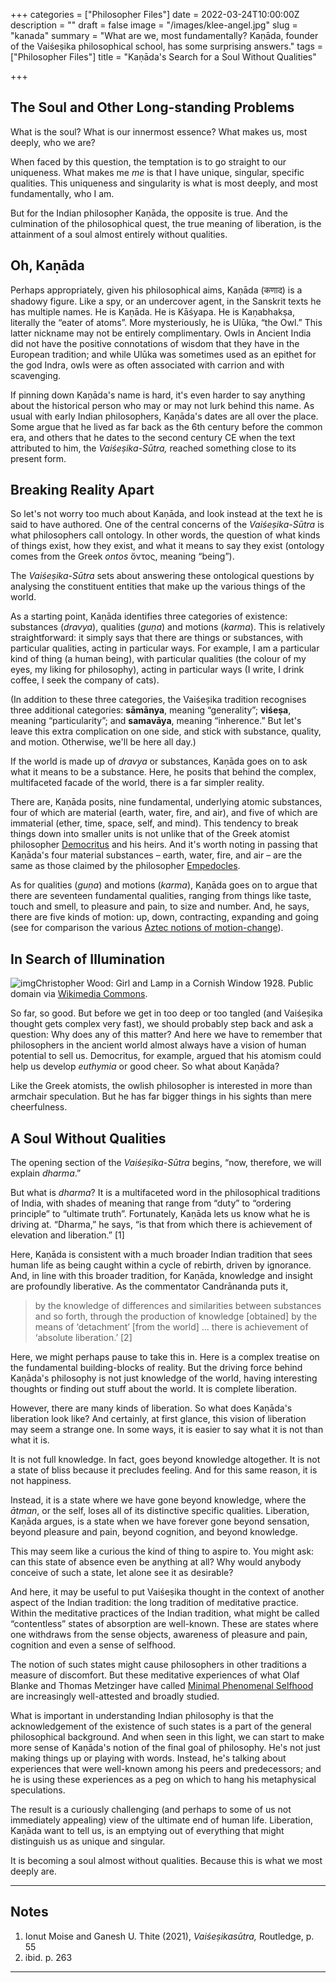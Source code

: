 +++
categories = ["Philosopher Files"]
date = 2022-03-24T10:00:00Z
description = ""
draft = false
image = "/images/klee-angel.jpg"
slug = "kanada"
summary = "What are we, most fundamentally? Kaṇāda, founder of the Vaiśeṣika philosophical school, has some surprising answers."
tags = ["Philosopher Files"]
title = "Kaṇāda's Search for a Soul Without Qualities"

+++

## The Soul and Other Long-standing Problems

What is the soul? What is our innermost essence? What makes us, most deeply, who we are?

When faced by this question, the temptation is to go straight to our uniqueness. What makes me *me* is that I have unique, singular, specific qualities. This uniqueness and  singularity is what is most deeply, and most fundamentally, who I am.

But for the Indian philosopher Kaṇāda, the opposite is true. And the  culmination of the philosophical quest, the true meaning of liberation,  is the attainment of a soul almost entirely without qualities.

## Oh, Kaṇāda

Perhaps appropriately, given his philosophical aims, Kaṇāda (कणाद) is a shadowy figure. Like a spy, or an undercover agent, in the Sanskrit texts he  has multiple names. He is Kaṇāda. He is Kāśyapa. He is Kaṇabhakṣa,  literally the “eater of atoms”. More mysteriously, he is Ulūka, “the  Owl.” This latter nickname may not be entirely complimentary. Owls in  Ancient India did not have the positive connotations of wisdom that they have in the European tradition; and while Ulūka was sometimes used as  an epithet for the god Indra, owls were as often associated with carrion and with scavenging.

If pinning down Kaṇāda's name is hard,  it's even harder to say anything about the historical person who may or  may not lurk behind this name. As usual with early Indian philosophers,  Kaṇāda's dates are all over the place. Some argue that he lived as far  back as the 6th century before the common era, and others that he dates  to the second century CE when the text attributed to him, the *Vaiśeṣika-Sūtra,* reached something close to its present form.

## Breaking Reality Apart

So let's not worry too much about Kaṇāda, and look instead at the text he  is said to have authored. One of the central concerns of the *Vaiśeṣika-Sūtra* is what philosophers call ontology. In other words, the question of what  kinds of things exist, how they exist, and what it means to say they  exist (ontology comes from the Greek *ontos* ὄντος, meaning “being”). 

The *Vaiśeṣika-Sūtra* sets about answering these ontological questions by analysing the  constituent entities that make up the various things of the world.

As a starting point, Kaṇāda identifies three categories of existence: substances (*dravya*), qualities (*guṇa*) and motions (*karma*). This is relatively straightforward: it simply says that there are  things or substances, with particular qualities, acting in particular  ways. For example, I am a particular kind of thing (a human being), with particular qualities (the colour of my eyes, my liking for philosophy), acting in particular ways (I write, I drink coffee, I seek the company  of cats).

(In addition to these three categories, the Vaiśeṣika tradition recognises three additional categories: **sāmānya**, meaning “generality”; **viśeṣa**, meaning “particularity”; and **samavāya**, meaning “inherence.” But let's leave this extra complication on one  side, and stick with substance, quality, and motion. Otherwise, we'll be here all day.)

If the world is made up of *dravya* or substances, Kaṇāda goes on to ask what it means to be a substance. Here, he posits that behind the complex,  multifaceted facade of the world, there is a far simpler reality.

There are, Kaṇāda posits, nine fundamental, underlying atomic substances,  four of which are material (earth, water, fire, and air), and five of  which are immaterial (ether, time, space, self, and mind). This tendency to break things down into smaller units is not unlike that of the Greek atomist philosopher [Democritus](https://www.lookingforwisdom.com/democritus) and his heirs. And it's worth noting in passing that Kaṇāda's four  material substances – earth, water, fire, and air – are the same as  those claimed by the philosopher [Empedocles](https://www.lookingforwisdom.com/empedocles).

As for qualities (*guṇa*) and motions (*karma*), Kaṇāda goes on to argue that there are seventeen fundamental qualities, ranging from things like taste, touch and smell, to pleasure and pain,  to size and number. And, he says, there are five kinds of motion: up,  down, contracting, expanding and going (see for comparison the various [Aztec notions of motion-change](https://www.lookingforwisdom.com/aztec-philosophy/)).

## In Search of Illumination

![img](/images/window-lamp.jpg)Christopher Wood: Girl and Lamp in a Cornish Window 1928. Public domain via [Wikimedia Commons](https://commons.wikimedia.org/wiki/File:Christopher_Wood_Girl_and_Lamp_in_a_Cornish_Window_1928.jpg).

So far, so good. But before we get in too deep or too tangled (and  Vaiśeṣika thought gets complex very fast), we should probably step back  and ask a question: Why does any of this matter? And here we have to  remember that philosophers in the ancient world almost always have a  vision of human potential to sell us. Democritus, for example, argued  that his atomism could help us develop *euthymia* or good cheer. So what about Kaṇāda?

Like the Greek atomists, the owlish philosopher is interested in more than  armchair speculation. But he has far bigger things in his sights than  mere cheerfulness.

## A Soul Without Qualities

The opening section of the *Vaiśeṣika-Sūtra* begins, “now, therefore, we will explain *dharma*.”

But what is *dharma*? It is a multifaceted word in the philosophical traditions of India,  with shades of meaning that range from “duty” to “ordering principle” to “ultimate truth”. Fortunately, Kaṇāda lets us know what he is driving  at. “Dharma,” he says, “is that from which there is achievement of  elevation and liberation.” [1]

Here, Kaṇāda is consistent with a  much broader Indian tradition that sees human life as being caught  within a cycle of rebirth, driven by ignorance. And, in line with this  broader tradition, for Kaṇāda, knowledge and insight are profoundly  liberative. As the commentator Candrānanda puts it,

> by  the knowledge of differences and similarities between substances and so  forth, through the production of knowledge [obtained] by the means of  ‘detachment’ [from the world] ... there is achievement of ‘absolute  liberation.’ [2]

Here, we might perhaps pause to take  this in. Here is a complex treatise on the fundamental building-blocks  of reality. But the driving force behind Kaṇāda's philosophy is not just knowledge of the world, having interesting thoughts or finding out  stuff about the world. It is complete liberation. 

However, there  are many kinds of liberation. So what does Kaṇāda's liberation look  like? And certainly, at first glance, this vision of liberation may seem a strange one. In some ways, it is easier to say what it is not than  what it is.

It is not full knowledge. In fact, goes beyond  knowledge altogether. It is not a state of bliss because it precludes  feeling. And for this same reason, it is not happiness. 

Instead, it is a state where we have gone beyond knowledge, where the *ātman*, or the self, loses all of its distinctive specific qualities.  Liberation, Kaṇāda argues, is a state when we have forever gone beyond  sensation, beyond pleasure and pain, beyond cognition, and beyond  knowledge.

This may seem like a curious the kind of thing to  aspire to. You might ask: can this state of absence even be anything at  all? Why would anybody conceive of such a state, let alone see it as  desirable?

And here, it may be useful to put Vaiśeṣika thought in the context of another aspect of the Indian tradition: the long  tradition of meditative practice. Within the meditative practices of the Indian tradition, what might be called “contentless” states of  absorption are well-known. These are states where one withdraws from the sense objects, awareness of pleasure and pain, cognition and even a  sense of selfhood.

The notion of such states might cause  philosophers in other traditions a measure of discomfort. But these  meditative experiences of what Olaf Blanke and Thomas Metzinger have  called [Minimal Phenomenal Selfhood](https://www.philosophie.fb05.uni-mainz.de/files/2020/03/Metzinger_MPE1_PMS_2020.pdf) are increasingly well-attested and broadly studied.

What is important in understanding Indian philosophy is that the  acknowledgement of the existence of such states is a part of the general philosophical background. And when seen in this light, we can start to  make more sense of Kaṇāda's notion of the final goal of philosophy. He's not just making things up or playing with words. Instead, he's talking  about experiences that were well-known among his peers and predecessors; and he is using these experiences as a peg on which to hang his  metaphysical speculations.

The result is a curiously challenging  (and perhaps to some of us not immediately appealing) view of the  ultimate end of human life. Liberation, Kaṇāda want to tell us, is an  emptying out of everything that might distinguish us as unique and  singular.

It is becoming a soul almost without qualities. Because this is what we most deeply are.

------

## Notes

1. Ionut Moise and Ganesh U. Thite (2021), *Vaiśeṣikasūtra,* Routledge, p. 55
2. ibid. p. 263



------
